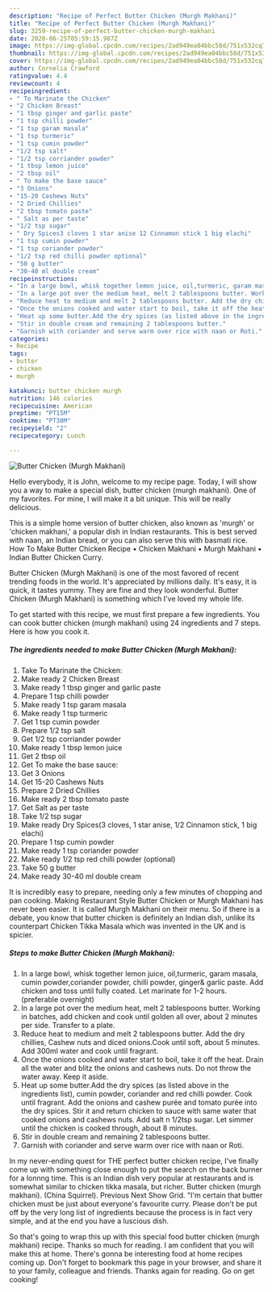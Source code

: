 ```yaml
---
description: "Recipe of Perfect Butter Chicken (Murgh Makhani)"
title: "Recipe of Perfect Butter Chicken (Murgh Makhani)"
slug: 3259-recipe-of-perfect-butter-chicken-murgh-makhani
date: 2020-06-25T05:59:15.987Z
image: https://img-global.cpcdn.com/recipes/2ad949ea04bbc58d/751x532cq70/butter-chicken-murgh-makhani-recipe-main-photo.jpg
thumbnail: https://img-global.cpcdn.com/recipes/2ad949ea04bbc58d/751x532cq70/butter-chicken-murgh-makhani-recipe-main-photo.jpg
cover: https://img-global.cpcdn.com/recipes/2ad949ea04bbc58d/751x532cq70/butter-chicken-murgh-makhani-recipe-main-photo.jpg
author: Cornelia Crawford
ratingvalue: 4.4
reviewcount: 4
recipeingredient:
- " To Marinate the Chicken"
- "2 Chicken Breast"
- "1 tbsp ginger and garlic paste"
- "1 tsp chilli powder"
- "1 tsp garam masala"
- "1 tsp turmeric"
- "1 tsp cumin powder"
- "1/2 tsp salt"
- "1/2 tsp corriander powder"
- "1 tbsp lemon juice"
- "2 tbsp oil"
- " To make the base sauce"
- "3 Onions"
- "15-20 Cashews Nuts"
- "2 Dried Chillies"
- "2 tbsp tomato paste"
- " Salt as per taste"
- "1/2 tsp sugar"
- " Dry Spices3 cloves 1 star anise 12 Cinnamon stick 1 big elachi"
- "1 tsp cumin powder"
- "1 tsp coriander powder"
- "1/2 tsp red chilli powder optional"
- "50 g butter"
- "30-40 ml double cream"
recipeinstructions:
- "In a large bowl, whisk together lemon juice, oil,turmeric, garam masala, cumin powder,coriander powder, chilli powder, ginger&amp; garlic paste. Add chicken and toss until fully coated. Let marinate for 1-2 hours. (preferable overnight)"
- "In a large pot over the medium heat, melt 2 tablespoons butter. Working in batches, add chicken and cook until golden all over, about 2 minutes per side. Transfer to a plate."
- "Reduce heat to medium and melt 2 tablespoons butter. Add the dry chillies, Cashew nuts and diced onions.Cook until soft, about 5 minutes. Add 300ml water and cook until fragrant."
- "Once the onions cooked and water start to boil, take it off the heat. Drain all the water and blitz the onions and cashews nuts. Do not throw the water away. Keep it aside."
- "Heat up some butter.Add the dry spices (as listed above in the ingredients list), cumin powder, coriander and red chilli powder. Cook until fragrant. Add the onions and cashew purée and tomato purée into the dry spices. Stir it and return chicken to sauce with same water that cooked onions and cashews nuts. Add salt n 1/2tsp sugar. Let simmer until the chicken is cooked through, about 8 minutes."
- "Stir in double cream and remaining 2 tablespoons butter."
- "Garnish with coriander and serve warm over rice with naan or Roti."
categories:
- Recipe
tags:
- butter
- chicken
- murgh

katakunci: butter chicken murgh 
nutrition: 146 calories
recipecuisine: American
preptime: "PT15M"
cooktime: "PT30M"
recipeyield: "2"
recipecategory: Lunch

---
```



![Butter Chicken (Murgh Makhani)](https://img-global.cpcdn.com/recipes/2ad949ea04bbc58d/751x532cq70/butter-chicken-murgh-makhani-recipe-main-photo.jpg)

Hello everybody, it is John, welcome to my recipe page. Today, I will show you a way to make a special dish, butter chicken (murgh makhani). One of my favorites. For mine, I will make it a bit unique. This will be really delicious.

This is a simple home version of butter chicken, also known as &#39;murgh&#39; or &#39;chicken makhani,&#39; a popular dish in Indian restaurants. This is best served with naan, an Indian bread, or you can also serve this with basmati rice. How To Make Butter Chicken Recipe • Chicken Makhani • Murgh Makhani • Indian Butter Chicken Curry.

Butter Chicken (Murgh Makhani) is one of the most favored of recent trending foods in the world. It's appreciated by millions daily. It's easy, it is quick, it tastes yummy. They are fine and they look wonderful. Butter Chicken (Murgh Makhani) is something which I've loved my whole life.


To get started with this recipe, we must first prepare a few ingredients. You can cook butter chicken (murgh makhani) using 24 ingredients and 7 steps. Here is how you cook it.

<!--inarticleads1-->

##### The ingredients needed to make Butter Chicken (Murgh Makhani):

1. Take  To Marinate the Chicken:
1. Make ready 2 Chicken Breast
1. Make ready 1 tbsp ginger and garlic paste
1. Prepare 1 tsp chilli powder
1. Make ready 1 tsp garam masala
1. Make ready 1 tsp turmeric
1. Get 1 tsp cumin powder
1. Prepare 1/2 tsp salt
1. Get 1/2 tsp corriander powder
1. Make ready 1 tbsp lemon juice
1. Get 2 tbsp oil
1. Get  To make the base sauce:
1. Get 3 Onions
1. Get 15-20 Cashews Nuts
1. Prepare 2 Dried Chillies
1. Make ready 2 tbsp tomato paste
1. Get  Salt as per taste
1. Take 1/2 tsp sugar
1. Make ready  Dry Spices(3 cloves, 1 star anise, 1/2 Cinnamon stick, 1 big elachi)
1. Prepare 1 tsp cumin powder
1. Make ready 1 tsp coriander powder
1. Make ready 1/2 tsp red chilli powder (optional)
1. Take 50 g butter
1. Make ready 30-40 ml double cream


It is incredibly easy to prepare, needing only a few minutes of chopping and pan cooking. Making Restaurant Style Butter Chicken or Murgh Makhani has never been easier. It is called Murgh Makhani on their menu. So if there is a debate, you know that butter chicken is definitely an Indian dish, unlike its counterpart Chicken Tikka Masala which was invented in the UK and is spicier. 

<!--inarticleads2-->

##### Steps to make Butter Chicken (Murgh Makhani):

1. In a large bowl, whisk together lemon juice, oil,turmeric, garam masala, cumin powder,coriander powder, chilli powder, ginger&amp; garlic paste. Add chicken and toss until fully coated. Let marinate for 1-2 hours. (preferable overnight)
1. In a large pot over the medium heat, melt 2 tablespoons butter. Working in batches, add chicken and cook until golden all over, about 2 minutes per side. Transfer to a plate.
1. Reduce heat to medium and melt 2 tablespoons butter. Add the dry chillies, Cashew nuts and diced onions.Cook until soft, about 5 minutes. Add 300ml water and cook until fragrant.
1. Once the onions cooked and water start to boil, take it off the heat. Drain all the water and blitz the onions and cashews nuts. Do not throw the water away. Keep it aside.
1. Heat up some butter.Add the dry spices (as listed above in the ingredients list), cumin powder, coriander and red chilli powder. Cook until fragrant. Add the onions and cashew purée and tomato purée into the dry spices. Stir it and return chicken to sauce with same water that cooked onions and cashews nuts. Add salt n 1/2tsp sugar. Let simmer until the chicken is cooked through, about 8 minutes.
1. Stir in double cream and remaining 2 tablespoons butter.
1. Garnish with coriander and serve warm over rice with naan or Roti.


In my never-ending quest for THE perfect butter chicken recipe, I&#39;ve finally come up with something close enough to put the search on the back burner for a lonnng time. This is an Indian dish very popular at restaurants and is somewhat similar to chicken tikka masala, but richer. Butter chicken (murgh makhani). (China Squirrel). Previous Next Show Grid. &#34;I&#39;m certain that butter chicken must be just about everyone&#39;s favourite curry. Please don&#39;t be put off by the very long list of ingredients because the process is in fact very simple, and at the end you have a luscious dish. 

So that's going to wrap this up with this special food butter chicken (murgh makhani) recipe. Thanks so much for reading. I am confident that you will make this at home. There's gonna be interesting food at home recipes coming up. Don't forget to bookmark this page in your browser, and share it to your family, colleague and friends. Thanks again for reading. Go on get cooking!
